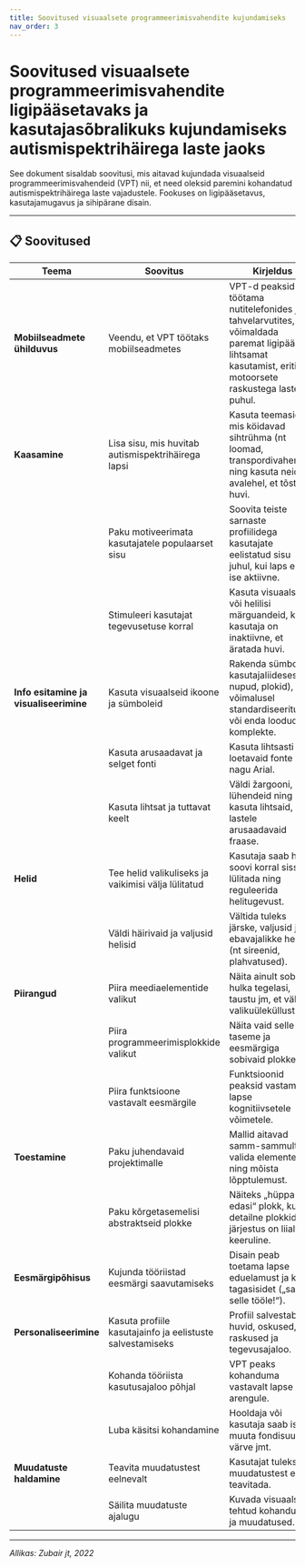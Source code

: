 ```yaml
---
title: Soovitused visuaalsete programmeerimisvahendite kujundamiseks
nav_order: 3
---
```


# Soovitused visuaalsete programmeerimisvahendite ligipääsetavaks ja kasutajasõbralikuks kujundamiseks autismispektrihäirega laste jaoks

See dokument sisaldab soovitusi, mis aitavad kujundada visuaalseid programmeerimisvahendeid (VPT) nii, et need oleksid paremini kohandatud autismispektrihäirega laste vajadustele. Fookuses on ligipääsetavus, kasutajamugavus ja sihipärane disain.

---

## 📋 Soovitused

| **Teema** | **Soovitus** | **Kirjeldus** |
|-----------|--------------|----------------|
| **Mobiilseadmete ühilduvus** | Veendu, et VPT töötaks mobiilseadmetes | VPT-d peaksid töötama nutitelefonides ja tahvelarvutites, et võimaldada paremat ligipääsu ja lihtsamat kasutamist, eriti motoorsete raskustega laste puhul. |
| **Kaasamine** | Lisa sisu, mis huvitab autismispektrihäirega lapsi | Kasuta teemasid, mis köidavad sihtrühma (nt loomad, transpordivahendid) ning kasuta neid ka avalehel, et tõsta huvi. |
|  | Paku motiveerimata kasutajatele populaarset sisu | Soovita teiste sarnaste profiilidega kasutajate eelistatud sisu juhul, kui laps ei ole ise aktiivne. |
|  | Stimuleeri kasutajat tegevusetuse korral | Kasuta visuaalseid või helilisi märguandeid, kui kasutaja on inaktiivne, et äratada huvi. |
| **Info esitamine ja visualiseerimine** | Kasuta visuaalseid ikoone ja sümboleid | Rakenda sümboleid kasutajaliideses (nt nupud, plokid), võimalusel standardiseeritud või enda loodud komplekte. |
|  | Kasuta arusaadavat ja selget fonti | Kasuta lihtsasti loetavaid fonte nagu Arial. |
|  | Kasuta lihtsat ja tuttavat keelt | Väldi žargooni, lühendeid ning kasuta lihtsaid, lastele arusaadavaid fraase. |
| **Helid** | Tee helid valikuliseks ja vaikimisi välja lülitatud | Kasutaja saab helid soovi korral sisse lülitada ning reguleerida helitugevust. |
|  | Väldi häirivaid ja valjusid helisid | Vältida tuleks järske, valjusid ja ebavajalikke helisid (nt sireenid, plahvatused). |
| **Piirangud** | Piira meediaelementide valikut | Näita ainult sobivat hulka tegelasi, taustu jm, et vältida valikuüleküllust. |
|  | Piira programmeerimisplokkide valikut | Näita vaid selle taseme ja eesmärgiga sobivaid plokke. |
|  | Piira funktsioone vastavalt eesmärgile | Funktsioonid peaksid vastama lapse kognitiivsetele võimetele. |
| **Toestamine** | Paku juhendavaid projektimalle | Mallid aitavad samm-sammult valida elemente ning mõista lõpptulemust. |
|  | Paku kõrgetasemelisi abstraktseid plokke | Näiteks „hüppa edasi“ plokk, kui detailne plokkide järjestus on liialt keeruline. |
| **Eesmärgipõhisus** | Kujunda tööriistad eesmärgi saavutamiseks | Disain peab toetama lapse eduelamust ja kiiret tagasisidet („sain selle tööle!“). |
| **Personaliseerimine** | Kasuta profiile kasutajainfo ja eelistuste salvestamiseks | Profiil salvestab huvid, oskused, raskused ja tegevusajaloo. |
|  | Kohanda tööriista kasutusajaloo põhjal | VPT peaks kohanduma vastavalt lapse arengule. |
|  | Luba käsitsi kohandamine | Hooldaja või kasutaja saab ise muuta fondisuurust, värve jmt. |
| **Muudatuste haldamine** | Teavita muudatustest eelnevalt | Kasutajat tuleks muudatustest enne teavitada. |
|  | Säilita muudatuste ajalugu | Kuvada visuaalselt tehtud kohandused ja muudatused. |

---

*Allikas: Zubair jt, 2022*
